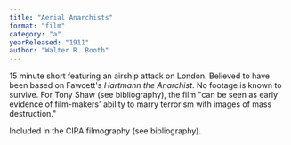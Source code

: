 ```yaml
---
title: "Aerial Anarchists"
format: "film"
category: "a"
yearReleased: "1911"
author: "Walter R. Booth"
---
```


15 minute short featuring an airship attack on London. Believed to have been based on Fawcett's <em>Hartmann the Anarchist</em>. No footage is known to survive. For Tony Shaw (see bibliography), the film "can be seen as early evidence of film-makers' ability to marry terrorism with images of mass destruction."

Included in the CIRA filmography (see bibliography).
